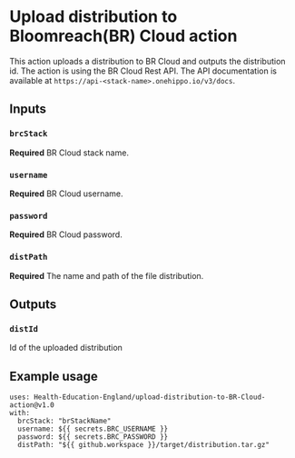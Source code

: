 # Upload distribution to Bloomreach(BR) Cloud action
This action uploads a distribution to BR Cloud and outputs the distribution id. 
The action is using the BR Cloud Rest API. The API documentation is available at `https://api-<stack-name>.onehippo.io/v3/docs`. 
## Inputs

### `brcStack`

**Required** BR Cloud stack name.

### `username`

**Required** BR Cloud username.

### `password`

**Required** BR Cloud password.

### `distPath`

**Required** The name and path of the file distribution.

## Outputs

### `distId`

Id of the uploaded distribution

## Example usage

```
uses: Health-Education-England/upload-distribution-to-BR-Cloud-action@v1.0
with:
  brcStack: "brStackName"
  username: ${{ secrets.BRC_USERNAME }}
  password: ${{ secrets.BRC_PASSWORD }}
  distPath: "${{ github.workspace }}/target/distribution.tar.gz"
```
